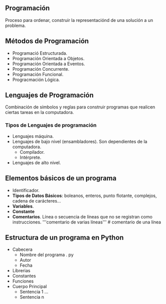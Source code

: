 
## Programación

Proceso para ordenar, construir la representaciónd de una solución a un problema.

## Métodos de Programación

- Programació Estructurada.
- Programación Orientada a Objetos.
- Programación Orientada a Eventos.
- Programación Concurrente.
- Programación Funcional.
- Progracmación Lógica.

## Lenguajes de Programación

Combinación de símbolos y reglas para construir programas que realicen ciertas tareas en la computadora.

### Tipos de Lenguajes de programación

- Lenguajes máquina.
 - Lenguajes de bajo nivel (ensambladores). Son dependientes de la computadora.
	 - Compilador.
	 - Intérprete.
 - Lenguajes de alto nivel.

## Elementos básicos de un programa

- Identificador.
- **Tipos de Datos Básicos**: boleanos, enteros, punto flotante, complejos, cadena de carácteres...
- **Variables**.
- **Constante**
- **Comentarios**. Línea o secuencia de líneas que no se registran como instrucciones. '''comentario de varias líneas''' # comentario de una línea


## Estructura de un programa en Python

- Cabecera
	- Nombre del programa . py
	- Autor
	- Fecha
- Librerias
- Constantes
- Funciones
- Cuerpo Principal
	- Sentencia 1
		...
	- Sentencia n
